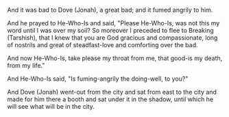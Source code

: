 
And it was bad to Dove (Jonah), a great bad; 
and it fumed angrily to him.

And he prayed to He-Who-Is and said, 
"Please He-Who-Is, was not this my word until I was over my soil? 
So moreover I preceded to flee to Breaking (Tarshish), 
that I knew that you are God gracious and compassionate, 
long of nostrils and great of steadfast-love 
and comforting over the bad.

And now He-Who-Is, take please my throat from me, 
that good-is my death, from my life."

And He-Who-Is said, "Is fuming-angrily the doing-well, to you?"

And Dove (Jonah) 
went-out from the city and sat from east to the city 
and made for him there a booth and sat under it in the shadow, 
until which he will see what will be in the city.
